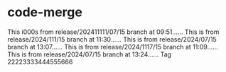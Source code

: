 # code-merge
This i000s from release/202411111/07/15 branch at 09:51......
This is from release/2024/111/15 branch at 11:30......
This is from release/2024/07/15 branch at 13:07......
This is from release/2024/1117/15 branch at 11:09......
This is from release/2024/07/15 branch at 13:24......
Tag
22223333444555666
